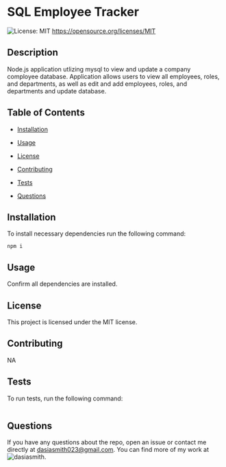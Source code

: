 # SQL Employee Tracker
  ![License: MIT](https://img.shields.io/badge/License-MIT-yellow.svg)
      https://opensource.org/licenses/MIT

  ## Description

  Node.js application utlizing mysql to view and update a company comployee database. Application allows users to view all employees, roles, and departments, as well as edit and add employees, roles, and departments and update database.

  ## Table of Contents

  * [Installation](#installation)

  * [Usage](#usage)

  * [License](#License)

  * [Contributing](#contributing)

  * [Tests](#tests)

  * [Questions](#Questions)

  ## Installation
  
  To install necessary dependencies run the following command:

  ```
  npm i
  ```

  ## Usage

  Confirm all dependencies are installed.

  ## License

  This project is licensed under the MIT license.

  ## Contributing

  NA

  ## Tests

  To run tests, run the following command:

  ```
  
  ```

  ## Questions

  If you have any questions about the repo, open an issue or contact me directly at dasiasmith023@gmail.com. You can find more of my work
  at ![dasiasmith](https://github.com/dasiasmith).

